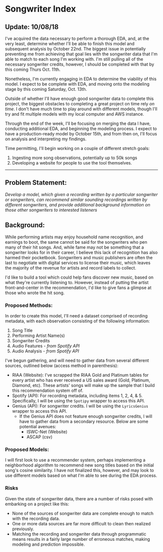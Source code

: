# Songwriter Index

## Update: 10/08/18

I've acquired the data necessary to perform a thorough EDA, and, at the very least, determine whether I'll be able to finish this model and subsequent analysis by October 22nd. The biggest issue in potentially preventing me from achieving that goal lies with the songwriter data that I'm able to match to each song I'm working with. I'm still pulling all of the necessary songwriter credits, however, I should be completed with that by this coming Thurs Oct. 11th.

Nonetheless, I'm currently engaging in EDA to determine the viability of this model. I expect to be complete with EDA, and moving onto the modeling stage by this coming Saturday, Oct. 13th.

Outside of whether I'll have enough good songwriter data to complete this project, the biggest obstacles to completing a great project on time rely *on time*. I don't have much time to play around with different models, though I'll try and fit multiple models with my local computer and AWS instance. 

Through the end of the week, I'll be focusing on merging the data I have, conducting additional EDA, and beginning the modeling process. I expect to have a production-ready model by October 15th, and from then on, I'll focus on analysis and interpreting my findings.

Time permitting, I'll begin working on a couple of different stretch goals:
1. Ingesting more song observations, potentially up to 50k songs
2. Developing a website for people to use the tool themselves.

---
## Problem Statement: 
*Develop a model, which given a recording written by a particular songwriter
 or songwriters, can recommend similar sounding recordings written
 by different songwriters, and provide additional background information
 on those other songwriters to interested listeners*

## Background:

While performing artists may enjoy household name recognition, and earnings to
boot, the same cannot be said for the songwriters who pen many of their hit
songs. And, while fame may not be something that a songwriter looks for in their
career, I believe this lack of recognition has also harmed their pocketbook.
Songwriters and music publishers are often the last to negotiate with digital
services to license their music, which leaves the majority of the revenue for
artists and record labels to collect.

I'd like to build a tool which could help fans discover new music, based on
what they're currently listening to. However, instead of putting the artist
front-and-center in the recommendation, I'd like to give fans a glimpse at those
who wrote the hit song.

### Proposed Methods:

In order to create this model, I'll need a dataset comprised of recording 
metadata, with each observation consisting of the following information:

1. Song Title
2. Performing Artist Name(s)
3. Songwriter Credits
4. Audio Features - *from Spotify API*
5. Audio Analysis - *from Spotify API*

I've begun gathering, and will need to gather data from several different
sources, outlined below (access method in parenthesis):

- RIAA (Website): I've scrapped the RIAA Gold and Platinum tables for every artist
who has ever received a US sales award (Gold, Platinum, Diamond, etc). These artists'
songs will make up the sample that I build this recommendation system off of.
- Spotify (API): For recording metadata, including items 1, 2, 4, & 5. Specifically,
I will be using the `Spotipy` wrapper to access this API.
- Genius (API): For songwriter credits. I will be using the `LyricsGenius` wrapper
to access this API. 
  - If the Genius API does not feature enough songwriter credits, I will have
to gather data from a secondary resource. Below are some potential avenues:
    - ISWC-Net (Website)
    - ASCAP (csv)

### Proposed Models:

I will first look to use a recommender system, perhaps implementing a neighborhood
algorithm to recommend new song titles based on the initial song's cosine similarity. I
have not finalized this, however, and may look to use different models based on what
I'm able to see during the EDA process.

### Risks

Given the state of songwriter data, there are a number of risks posed with
embarking on a project like this:
- None of the sources of songwriter data are complete enough to match with
the recording data.
- One or more data sources are far more difficult to clean then realized
previously.
- Matching the recording and songwriter data through programmatic means
results in a fairly large number of erroneous matches, making modeling and
prediction impossible.
